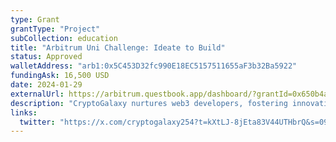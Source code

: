 ```yaml
---
type: Grant
grantType: "Project"
subCollection: education
title: "Arbitrum Uni Challenge: Ideate to Build"
status: Approved
walletAddress: "arb1:0x5C453D32fc990E18EC5157511655aF3b32Ba5922"
fundingAsk: 16,500 USD
date: 2024-01-29
externalUrl: https://arbitrum.questbook.app/dashboard/?grantId=0x650b4a0dc2aec18f55adb72f13c5d95631db04be&chainId=10&role=community&proposalId=65b6b5f0c78801149f53e1fb&isRenderingProposalBody=true
description: "CryptoGalaxy nurtures web3 developers, fostering innovation and startups, with a focus on leveraging Arbitrum technology."
links:
  twitter: "https://x.com/cryptogalaxy254?t=kXtLJ-8jEta83V44UTHbrQ&s=09"
---
```

